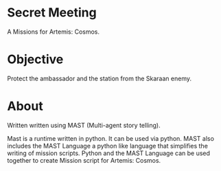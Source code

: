 # Secret Meeting
A Missions for Artemis: Cosmos.

# Objective 
Protect the ambassador and the station from the Skaraan enemy.

# About
Written written using MAST (Multi-agent story telling).

Mast is a runtime written in python. It can be used via python. MAST also includes the MAST Language a python like language that simplifies the writing of mission scripts. Python and the MAST Language can be used together to create Mission script for Artemis: Cosmos.



